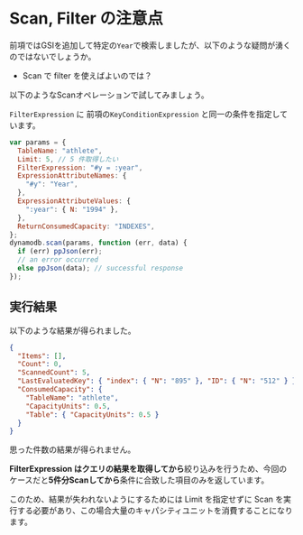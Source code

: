 # Scan, Filter の注意点

前項ではGSIを追加して特定の`Year`で検索しましたが、以下のような疑問が湧くのではないでしょうか。

-  Scan で filter を使えばよいのでは？

以下のようなScanオペレーションで試してみましょう。

`FilterExpression` に 前項の`KeyConditionExpression` と同一の条件を指定しています。

```jsx
var params = {
  TableName: "athlete",
  Limit: 5, // 5 件取得したい
  FilterExpression: "#y = :year",
  ExpressionAttributeNames: {
    "#y": "Year",
  },
  ExpressionAttributeValues: {
    ":year": { N: "1994" },
  },
  ReturnConsumedCapacity: "INDEXES",
};
dynamodb.scan(params, function (err, data) {
  if (err) ppJson(err);
  // an error occurred
  else ppJson(data); // successful response
});
```

## 実行結果
以下のような結果が得られました。

```json
{
  "Items": [],
  "Count": 0,
  "ScannedCount": 5,
  "LastEvaluatedKey": { "index": { "N": "895" }, "ID": { "N": "512" } },
  "ConsumedCapacity": {
    "TableName": "athlete",
    "CapacityUnits": 0.5,
    "Table": { "CapacityUnits": 0.5 }
  }
}
```
思った件数の結果が得られません。

**FilterExpression はクエリの結果を取得してから**絞り込みを行うため、今回のケースだと**5件分Scanしてから**条件に合致した項目のみを返しています。

このため、結果が失われないようにするためには Limit を指定せずに Scan を実行する必要があり、この場合大量のキャパシティユニットを消費することになります。